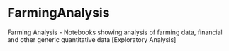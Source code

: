 # FarmingAnalysis
Farming Analysis - Notebooks showing analysis of farming data, financial and other generic quantitative data [Exploratory Analysis]

